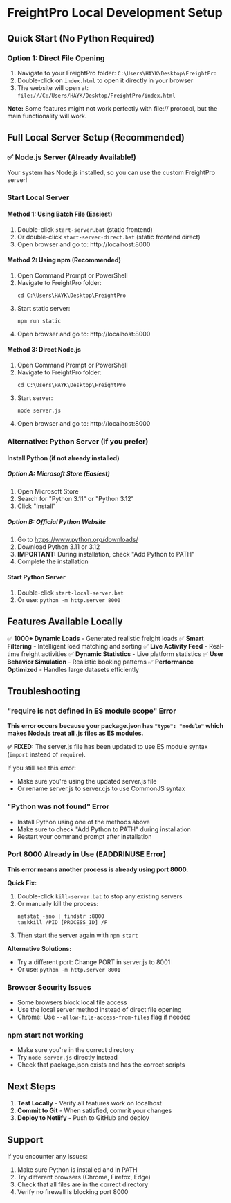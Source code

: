# FreightPro Local Development Setup

## Quick Start (No Python Required)

### Option 1: Direct File Opening
1. Navigate to your FreightPro folder: `C:\Users\HAYK\Desktop\FreightPro`
2. Double-click on `index.html` to open it directly in your browser
3. The website will open at: `file:///C:/Users/HAYK/Desktop/FreightPro/index.html`

**Note:** Some features might not work perfectly with file:// protocol, but the main functionality will work.

## Full Local Server Setup (Recommended)

### ✅ Node.js Server (Already Available!)

Your system has Node.js installed, so you can use the custom FreightPro server!

### Start Local Server

#### Method 1: Using Batch File (Easiest)
1. Double-click `start-server.bat` (static frontend)
2. Or double-click `start-server-direct.bat` (static frontend direct)
3. Open browser and go to: http://localhost:8000

#### Method 2: Using npm (Recommended)
1. Open Command Prompt or PowerShell
2. Navigate to FreightPro folder:
   ```
   cd C:\Users\HAYK\Desktop\FreightPro
   ```
3. Start static server:
   ```
   npm run static
   ```
4. Open browser and go to: http://localhost:8000

#### Method 3: Direct Node.js
1. Open Command Prompt or PowerShell
2. Navigate to FreightPro folder:
   ```
   cd C:\Users\HAYK\Desktop\FreightPro
   ```
3. Start server:
   ```
   node server.js
   ```
4. Open browser and go to: http://localhost:8000

### Alternative: Python Server (if you prefer)

#### Install Python (if not already installed)

##### Option A: Microsoft Store (Easiest)
1. Open Microsoft Store
2. Search for "Python 3.11" or "Python 3.12"
3. Click "Install"

##### Option B: Official Python Website
1. Go to https://www.python.org/downloads/
2. Download Python 3.11 or 3.12
3. **IMPORTANT:** During installation, check "Add Python to PATH"
4. Complete the installation

#### Start Python Server
1. Double-click `start-local-server.bat`
2. Or use: `python -m http.server 8000`

## Features Available Locally

✅ **1000+ Dynamic Loads** - Generated realistic freight loads
✅ **Smart Filtering** - Intelligent load matching and sorting
✅ **Live Activity Feed** - Real-time freight activities
✅ **Dynamic Statistics** - Live platform statistics
✅ **User Behavior Simulation** - Realistic booking patterns
✅ **Performance Optimized** - Handles large datasets efficiently

## Troubleshooting

### "require is not defined in ES module scope" Error
**This error occurs because your package.json has `"type": "module"` which makes Node.js treat all .js files as ES modules.**

**✅ FIXED:** The server.js file has been updated to use ES module syntax (`import` instead of `require`).

If you still see this error:
- Make sure you're using the updated server.js file
- Or rename server.js to server.cjs to use CommonJS syntax

### "Python was not found" Error
- Install Python using one of the methods above
- Make sure to check "Add Python to PATH" during installation
- Restart your command prompt after installation

### Port 8000 Already in Use (EADDRINUSE Error)
**This error means another process is already using port 8000.**

**Quick Fix:**
1. Double-click `kill-server.bat` to stop any existing servers
2. Or manually kill the process:
   ```
   netstat -ano | findstr :8000
   taskkill /PID [PROCESS_ID] /F
   ```
3. Then start the server again with `npm start`

**Alternative Solutions:**
- Try a different port: Change PORT in server.js to 8001
- Or use: `python -m http.server 8001`

### Browser Security Issues
- Some browsers block local file access
- Use the local server method instead of direct file opening
- Chrome: Use `--allow-file-access-from-files` flag if needed

### npm start not working
- Make sure you're in the correct directory
- Try `node server.js` directly instead
- Check that package.json exists and has the correct scripts

## Next Steps

1. **Test Locally** - Verify all features work on localhost
2. **Commit to Git** - When satisfied, commit your changes
3. **Deploy to Netlify** - Push to GitHub and deploy

## Support

If you encounter any issues:
1. Make sure Python is installed and in PATH
2. Try different browsers (Chrome, Firefox, Edge)
3. Check that all files are in the correct directory
4. Verify no firewall is blocking port 8000

